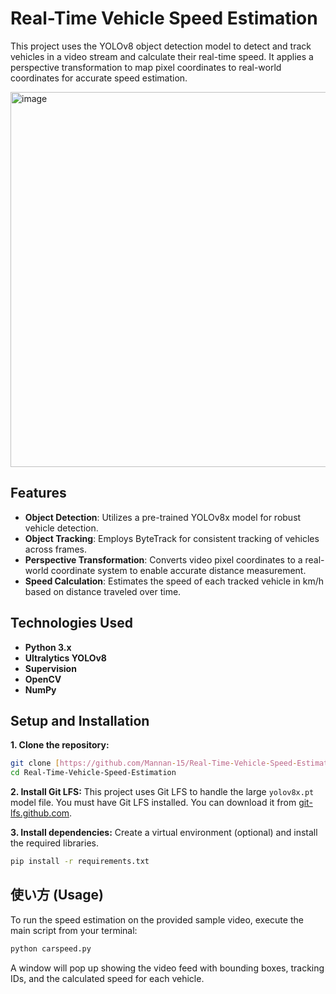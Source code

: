 # Real-Time Vehicle Speed Estimation

This project uses the YOLOv8 object detection model to detect and track vehicles in a video stream and calculate their real-time speed. It applies a perspective transformation to map pixel coordinates to real-world coordinates for accurate speed estimation.

<img width="600" height="600" alt="image" src="https://github.com/user-attachments/assets/a6a23d5a-11f8-44d0-982f-44fd02cd920d" />


## Features
- **Object Detection**: Utilizes a pre-trained YOLOv8x model for robust vehicle detection.
- **Object Tracking**: Employs ByteTrack for consistent tracking of vehicles across frames.
- **Perspective Transformation**: Converts video pixel coordinates to a real-world coordinate system to enable accurate distance measurement.
- **Speed Calculation**: Estimates the speed of each tracked vehicle in km/h based on distance traveled over time.

## Technologies Used
- **Python 3.x**
- **Ultralytics YOLOv8**
- **Supervision**
- **OpenCV**
- **NumPy**

## Setup and Installation

**1. Clone the repository:**
```bash
git clone [https://github.com/Mannan-15/Real-Time-Vehicle-Speed-Estimation.git](https://github.com/Mannan-15/Real-Time-Vehicle-Speed-Estimation.git)
cd Real-Time-Vehicle-Speed-Estimation
```

**2. Install Git LFS:**
This project uses Git LFS to handle the large `yolov8x.pt` model file. You must have Git LFS installed. You can download it from [git-lfs.github.com](https://git-lfs.github.com).

**3. Install dependencies:**
Create a virtual environment (optional) and install the required libraries.
```bash
pip install -r requirements.txt
```

## 使い方 (Usage)
To run the speed estimation on the provided sample video, execute the main script from your terminal:
```bash
python carspeed.py
```
A window will pop up showing the video feed with bounding boxes, tracking IDs, and the calculated speed for each vehicle.
